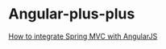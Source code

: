 Angular-plus-plus
=================

<a href="https://github.com/jmchza/Angular-plus-plus/wiki/How-to-Integrate-Spring-MVC-With-AngularJS">How to integrate Spring MVC with AngularJS</a>
